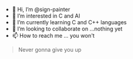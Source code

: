 - 👋 Hi, I’m @sign-painter
- 👀 I’m interested in C and AI
- 🌱 I’m currently learning C and C++ languages
- 💞️ I’m looking to collaborate on ...nothing yet
- 📫 How to reach me ... you won't

> Never gonna give you up

<!---
matthieurob/matthieurob is a ✨ special ✨ repository because its `README.md` (this file) appears on your GitHub profile.
You can click the Preview link to take a look at your changes.
--->
